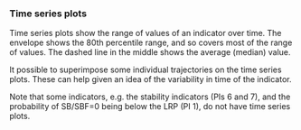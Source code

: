 ### Time series plots

Time series plots show the range of values of an indicator over time.
The envelope shows the 80th percentile range, and so covers most of the range of values.
The dashed line in the middle shows the average (median) value.

It possible to superimpose some individual trajectories on the time series plots.
These can help given an idea of the variability in time of the indicator.

Note that some indicators, e.g. the stability indicators (PIs 6 and 7), and the probability of SB/SBF=0 being below the LRP (PI 1), do not have time series plots.


